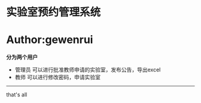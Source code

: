 # 实验室预约管理系统
__Author:gewenrui__
===============
__分为两个用户__
+ 管理员
可以进行批准教师申请的实验室，发布公告，导出excel
+ 教师
可以进行修改密码，申请实验室
-----------
that's all
